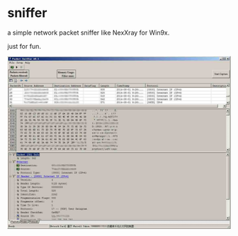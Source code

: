 sniffer
=======

a simple network packet sniffer like NexXray for Win9x.

just for fun.

![image](https://github.com/netxray/sniffer/blob/master/sniffer.jpg)
